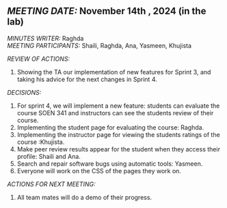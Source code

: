 ## *MEETING DATE:* November 14th , 2024  (in the lab)

*MINUTES WRITER:* Raghda  
*MEETING PARTICIPANTS:* Shaili, Raghda, Ana, Yasmeen, Khujista

*REVIEW OF ACTIONS:*
  1. Showing the TA our implementation of new features for Sprint 3, and taking his advice for the next changes in Sprint 4.
  
*DECISIONS:*
1. For sprint 4, we will implement a new feature: students can evaluate the course SOEN 341 and instructors can see the students review of their course.  
2. Implementing the student page for evaluating the course: Raghda.  
3. Implementing the instructor page for viewing the students ratings of the course :Khujista.   
4. Make peer review results appear for the student when they access their profile: Shaili and Ana.  
5. Search and repair software bugs using automatic tools: Yasmeen.  
6. Everyone will work on the CSS of the pages they work on.

*ACTIONS FOR NEXT MEETING:*  
1. All team mates will do a demo of their progress.
